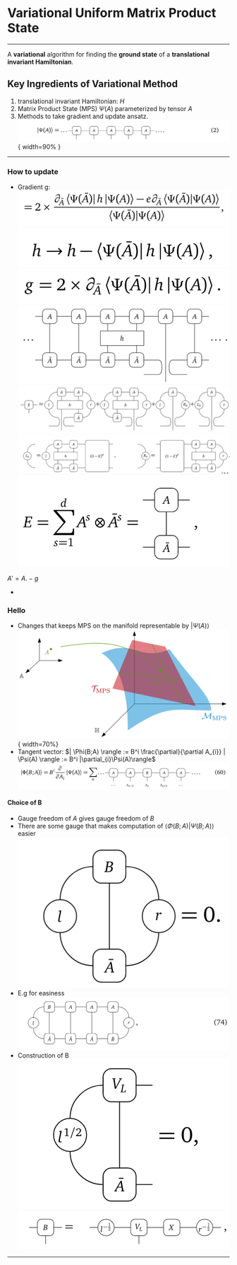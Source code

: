 # Variational Uniform Matrix Product State

---

A **variational** algorithm for finding the **ground state** of a **translational invariant Hamiltonian**. 

## Key Ingredients of Variational Method 

1. translational invariant Hamiltonian: $H$  
2. Matrix Product State (MPS) $\Psi(A)$ parameterized by tensor $A$
3. Methods to take gradient and update ansatz.  
    ![MPS Parameterized by A](image-6.png){ width=90% }

--- 

### How to update

- Gradient g: 
![Gradient definition](image-13.png)
![Simplification Condition](image-14.png)
![Simplified Gradient Definition](image-15.png)
![Unsimplified Tensor for gradient](image-16.png)
![Simplified Version](image-19.png)
![Partial Contraction Definition](image-17.png)
![Transfer Matrix Definition](image-18.png)

$A' = A .- g$

- 


### Hello

- Changes that keeps MPS on the manifold representable by $| \Psi(A) \rangle$
![Tangent Space](image-7.png){ width=70%}
- Tangent vector: $| \Phi(B;A) \rangle := B^i \frac{\partial}{\partial A_{i}} | \Psi(A) \rangle := B^i |\partial_{i}\Psi(A)\rangle$
![Tangent Space graph representation](image-8.png)

#### Choice of B
- Gauge freedom of $A$ gives gauge freedom of $B$
- There are some gauge that makes computation of $\langle \Phi(B;A) | \Psi(B;A) \rangle$ easier
![Definition of Good B](image-9.png)
- E.g for easiness
![Overlap is easy to compute](image-10.png)
- Construction of B
![Construct V_l](image-11.png)
![Construction from X](image-12.png)
---